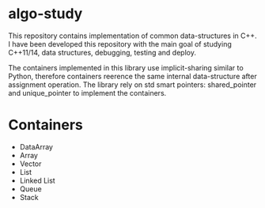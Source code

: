 # algo-study

This repository contains implementation of common data-structures in C++. I have been developed this repository with the main goal of studying C++11/14, data structures, debugging, testing and deploy.

The containers implemented in this library use implicit-sharing similar to Python, therefore containers reerence the same internal data-structure after assignment operation. The library rely on std smart pointers: shared\_pointer and unique\_pointer to implement the containers. 


# Containers

  * DataArray
  * Array
  * Vector
  * List
  * Linked List
  * Queue
  * Stack

